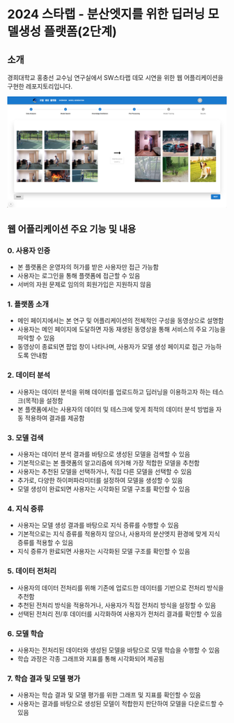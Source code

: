 # 2024 스타랩 - 분산엣지를 위한 딥러닝 모델생성 플랫폼(2단계)

## 소개

경희대학교 홍충선 교수님 연구실에서 SW스타랩 데모 시연을 위한 웹 어플리케이션을 구현한 레포지토리입니다.

![캡쳐11](/image01.png)

## 웹 어플리케이션 주요 기능 및 내용

### 0. 사용자 인증

- 본 플랫폼은 운영자의 허가를 받은 사용자만 접근 가능함
- 사용자는 로그인을 통해 플랫폼에 접근할 수 있음
- 서버의 자원 문제로 임의의 회원가입은 지원하지 않음

### 1. 플랫폼 소개

- 메인 페이지에서는 본 연구 및 어플리케이션의 전체적인 구성을 동영상으로 설명함
- 사용자는 메인 페이지에 도달하면 자동 재생된 동영상을 통해 서비스의 주요 기능을 파악할 수 있음
- 동영상이 종료되면 팝업 창이 나타나며, 사용자가 모델 생성 페이지로 접근 가능하도록 안내함

### 2. 데이터 분석

- 사용자는 데이터 분석을 위해 데이터를 업로드하고 딥러닝을 이용하고자 하는 테스크(목적)을 설정함
- 본 플랫폼에서는 사용자의 데이터 및 테스크에 맞게 최적의 데이터 분석 방법을 자동 적용하여 결과를 제공함

### 3. 모델 검색

- 사용자는 데이터 분석 결과를 바탕으로 생성된 모델을 검색할 수 있음
- 기본적으로는 본 플랫폼의 알고리즘에 의거해 가장 적합한 모델을 추천함
- 사용자는 추천된 모델을 선택하거나, 직접 다른 모델을 선택할 수 있음
- 추가로, 다양한 하이퍼파라미터를 설정하여 모델을 생성할 수 있음
- 모델 생성이 완료되면 사용자는 시각화된 모델 구조를 확인할 수 있음

### 4. 지식 증류

- 사용자는 모델 생성 결과를 바탕으로 지식 증류를 수행할 수 있음
- 기본적으로는 지식 증류를 적용하지 않으나, 사용자의 분산엣지 환경에 맞게 지식 증류를 적용할 수 있음
- 지식 증류가 완료되면 사용자는 시각화된 모델 구조를 확인할 수 있음

### 5. 데이터 전처리

- 사용자의 데이터 전처리를 위해 기존에 업로드한 데이터를 기반으로 전처리 방식을 추천함
- 추천된 전처리 방식을 적용하거나, 사용자가 직접 전처리 방식을 설정할 수 있음
- 선택된 전처리 전/후 데이터를 시각화하여 사용자가 전처리 결과를 확인할 수 있음

### 6. 모델 학습

- 사용자는 전처리된 데이터와 생성된 모델을 바탕으로 모델 학습을 수행할 수 있음
- 학습 과정은 각종 그래프와 지표를 통해 시각화되어 제공됨

### 7. 학습 결과 및 모델 평가

- 사용자는 학습 결과 및 모델 평가를 위한 그래프 및 지표를 확인할 수 있음
- 사용자는 결과를 바탕으로 생성된 모델이 적합한지 판단하여 모델을 다운로드할 수 있음
